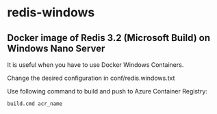# redis-windows

## Docker image of Redis 3.2 (Microsoft Build) on Windows Nano Server

It is useful when you have to use Docker Windows Containers.

Change the desired configuration in conf/redis.windows.txt

Use following command to build and push to Azure Container Registry:

```dos
build.cmd acr_name
```